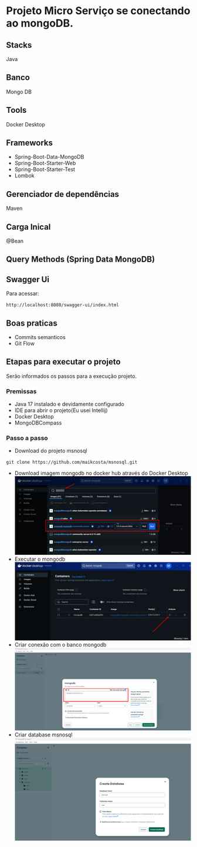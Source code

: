 # Projeto Micro Serviço se conectando ao mongoDB.


## Stacks
Java 

## Banco 
Mongo DB

## Tools
Docker Desktop

## Frameworks

- Spring-Boot-Data-MongoDB
- Spring-Boot-Starter-Web
- Spring-Boot-Starter-Test
- Lombok


## Gerenciador de dependências
Maven

## Carga Inical
@Bean

## Query Methods (Spring Data MongoDB)


## Swagger Ui

Para acessar:
```
http://localhost:8080/swagger-ui/index.html
```

## Boas praticas
- Commits semanticos
- Git Flow


## Etapas para executar o projeto

Serão informados os passos para a execução projeto.


### Premissas
- Java 17 instalado e devidamente configurado
- IDE para abrir o projeto(Eu usei Intellij)
- Docker Desktop
- MongoDBCompass

### Passo a passo
- Download do projeto msnosql
```
git clone https://github.com/maikcosta/msnosql.git
```
- Download imagem mongodb no docker hub através do Docker Desktop
![img.png](img.png)
- Executar o mongodb
![img_1.png](img_1.png)
- Criar conexão com o banco mongodb
![img_2.png](img_2.png)
- Criar database msnosql
![img_3.png](img_3.png)